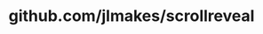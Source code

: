 ---
layout: post
title: github.com/jlmakes/scrollreveal
categories: link
tags: [انگلیسی, گیت‌هاب, برنامه‌نویسی]
---
